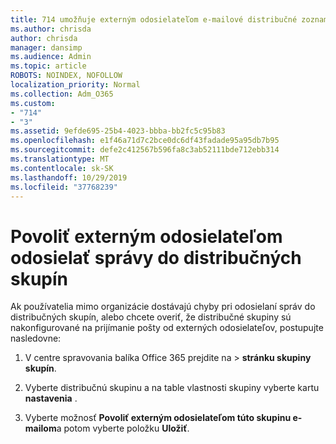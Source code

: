 ```yaml
---
title: 714 umožňuje externým odosielateľom e-mailové distribučné zoznamy
ms.author: chrisda
author: chrisda
manager: dansimp
ms.audience: Admin
ms.topic: article
ROBOTS: NOINDEX, NOFOLLOW
localization_priority: Normal
ms.collection: Adm_O365
ms.custom:
- "714"
- "3"
ms.assetid: 9efde695-25b4-4023-bbba-bb2fc5c95b83
ms.openlocfilehash: e1f46a71d7c2bce0dc6df43fadade95a95db7b95
ms.sourcegitcommit: defe2c412567b596fa8c3ab52111bde712ebb314
ms.translationtype: MT
ms.contentlocale: sk-SK
ms.lasthandoff: 10/29/2019
ms.locfileid: "37768239"
---
```

# <a name="allow-external-senders-to-send-messages-to-distribution-groups"></a>Povoliť externým odosielateľom odosielať správy do distribučných skupín

Ak používatelia mimo organizácie dostávajú chyby pri odosielaní správ do distribučných skupín, alebo chcete overiť, že distribučné skupiny sú nakonfigurované na prijímanie pošty od externých odosielateľov, postupujte nasledovne:

1. V centre spravovania balíka Office 365 prejdite na[](https://portal.office.com/adminportal/home#/groups)  >  **stránku skupiny skupín**.  

2. Vyberte distribučnú skupinu a na table vlastnosti skupiny vyberte kartu **nastavenia** .

3. Vyberte možnosť **Povoliť externým odosielateľom túto skupinu e-mailom**a potom vyberte položku **Uložiť**.

